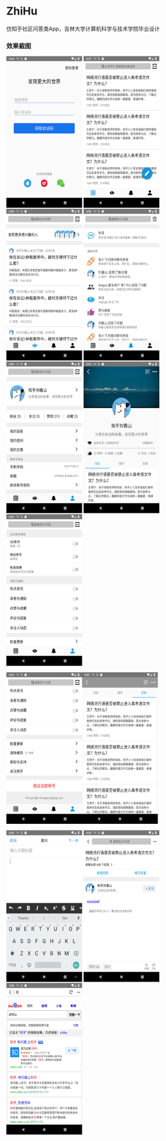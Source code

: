 # ZhiHu
仿知乎社区问答类App，吉林大学计算机科学与技术学院毕业设计

### 效果截图
<img src="https://github.com/Easoncheng0405/ZhiHu/blob/master/screenshots/ScreenShot_1.png"  width="200" height="400">

<img src="https://github.com/Easoncheng0405/ZhiHu/blob/master/screenshots/ScreenShot_2.png"  width="200" height="400">

<img src="https://github.com/Easoncheng0405/ZhiHu/blob/master/screenshots/ScreenShot_3.png"  width="200" height="400">

<img src="https://github.com/Easoncheng0405/ZhiHu/blob/master/screenshots/ScreenShot_4.png"  width="200" height="400">

<img src="https://github.com/Easoncheng0405/ZhiHu/blob/master/screenshots/ScreenShot_5.png"  width="200" height="400">

<img src="https://github.com/Easoncheng0405/ZhiHu/blob/master/screenshots/ScreenShot_6.png"  width="200" height="400">

<img src="https://github.com/Easoncheng0405/ZhiHu/blob/master/screenshots/ScreenShot_7.png"  width="200" height="400">

<img src="https://github.com/Easoncheng0405/ZhiHu/blob/master/screenshots/ScreenShot_8.png"  width="200" height="400"><img src="https://github.com/Easoncheng0405/ZhiHu/blob/master/screenshots/ScreenShot_9.png"  width="200" height="400">

<img src="https://github.com/Easoncheng0405/ZhiHu/blob/master/screenshots/ScreenShot_10.png"  width="200" height="400">

<img src="https://github.com/Easoncheng0405/ZhiHu/blob/master/screenshots/ScreenShot_11.png"  width="200" height="400">

<img src="https://github.com/Easoncheng0405/ZhiHu/blob/master/screenshots/ScreenShot_12.png"  width="200" height="400">